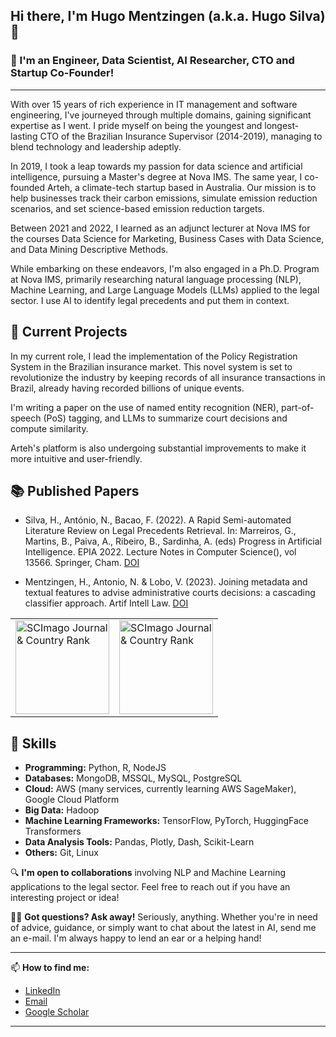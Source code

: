 ## Hi there, I'm Hugo Mentzingen (a.k.a. Hugo Silva) 👋

### 🌱 I'm an Engineer, Data Scientist, AI Researcher, CTO and Startup Co-Founder!

---

With over 15 years of rich experience in IT management and software engineering,
I've journeyed through multiple domains, gaining significant expertise as I went.
I pride myself on being the youngest and longest-lasting CTO of the Brazilian Insurance Supervisor (2014-2019),
managing to blend technology and leadership adeptly.

In 2019, I took a leap towards my passion for data science and artificial intelligence,
pursuing a Master's degree at Nova IMS.
The same year, I co-founded Arteh, a climate-tech startup based in Australia.
Our mission is to help businesses track their carbon emissions, simulate emission reduction scenarios,
and set science-based emission reduction targets.

Between 2021 and 2022, I learned as an adjunct lecturer at Nova IMS for the courses Data Science for Marketing,
Business Cases with Data Science, and Data Mining Descriptive Methods.

While embarking on these endeavors, I'm also engaged in a Ph.D. Program at Nova IMS,
primarily researching natural language processing (NLP), Machine Learning,
and Large Language Models (LLMs) applied to the legal sector.
I use AI to identify legal precedents and put them in context. 

## 🔭 Current Projects

In my current role, I lead the implementation of the Policy Registration System in the Brazilian insurance market.
This novel system is set to revolutionize the industry by keeping records of all insurance transactions in Brazil,
already having recorded billions of unique events.

I'm writing a paper on the use of named entity recognition (NER),
part-of-speech (PoS) tagging, and LLMs to summarize court decisions and compute similarity.

Arteh's platform is also undergoing substantial improvements to make it more intuitive and user-friendly.

## 📚 Published Papers

- Silva, H., António, N., Bacao, F. (2022). A Rapid Semi-automated Literature Review on Legal Precedents Retrieval. In: Marreiros, G., Martins, B., Paiva, A., Ribeiro, B., Sardinha, A. (eds) Progress in Artificial Intelligence. EPIA 2022. Lecture Notes in Computer Science(), vol 13566. Springer, Cham. [DOI](https://doi.org/10.1007/978-3-031-16474-3_5)

- Mentzingen, H., Antonio, N. & Lobo, V. (2023). Joining metadata and textual features to advise administrative courts decisions: a cascading classifier approach. Artif Intell Law. [DOI](https://doi.org/10.1007/s10506-023-09348-9)

<table>
  <tr>
    <td><a href="https://www.scimagojr.com/journalsearch.php?q=25674&amp;tip=sid&amp;exact=no" title="SCImago Journal &amp; Country Rank"><img border="0" width="150" src="https://www.scimagojr.com/journal_img.php?id=25674" alt="SCImago Journal &amp; Country Rank"  /></a></td>
    <td><a href="https://www.scimagojr.com/journalsearch.php?q=13880&amp;tip=sid&amp;exact=no" title="SCImago Journal &amp; Country Rank"><img border="0" width="150" src="https://www.scimagojr.com/journal_img.php?id=13880" alt="SCImago Journal &amp; Country Rank"  /></a></td>
  </tr>
</table>

## 🧠 Skills

- **Programming:** Python, R, NodeJS
- **Databases:** MongoDB, MSSQL, MySQL, PostgreSQL
- **Cloud:** AWS (many services, currently learning AWS SageMaker), Google Cloud Platform
- **Big Data:** Hadoop
- **Machine Learning Frameworks:** TensorFlow, PyTorch, HuggingFace Transformers
- **Data Analysis Tools:** Pandas, Plotly, Dash, Scikit-Learn
- **Others:** Git, Linux

🔍 **I'm open to collaborations** involving NLP and Machine Learning applications to the legal sector.
Feel free to reach out if you have an interesting project or idea!

🙋‍♂️ **Got questions? Ask away!** Seriously, anything. Whether you're in need of advice, guidance, or simply want to chat about the latest in AI, send me an e-mail. I'm always happy to lend an ear or a helping hand!

---

📫 **How to find me:**

- [LinkedIn](https://www.linkedin.com/in/hugo-mentzingen/)
- [Email](mailto:hugosaisse@gmail.com)
- [Google Scholar](https://scholar.google.com.br/citations?user=fxuorg0AAAAJ)

---


<!--
**hugosaisse/hugosaisse** is a ✨ _special_ ✨ repository because its `README.md` (this file) appears on your GitHub profile.

Here are some ideas to get you started:

- 🔭 I’m currently working on ...
- 🌱 I’m currently learning ...
- 👯 I’m looking to collaborate on ...
- 🤔 I’m looking for help with ...
- 💬 Ask me about ...
- 📫 How to reach me: ...
- 😄 Pronouns: ...
- ⚡ Fun fact: ...
-->
